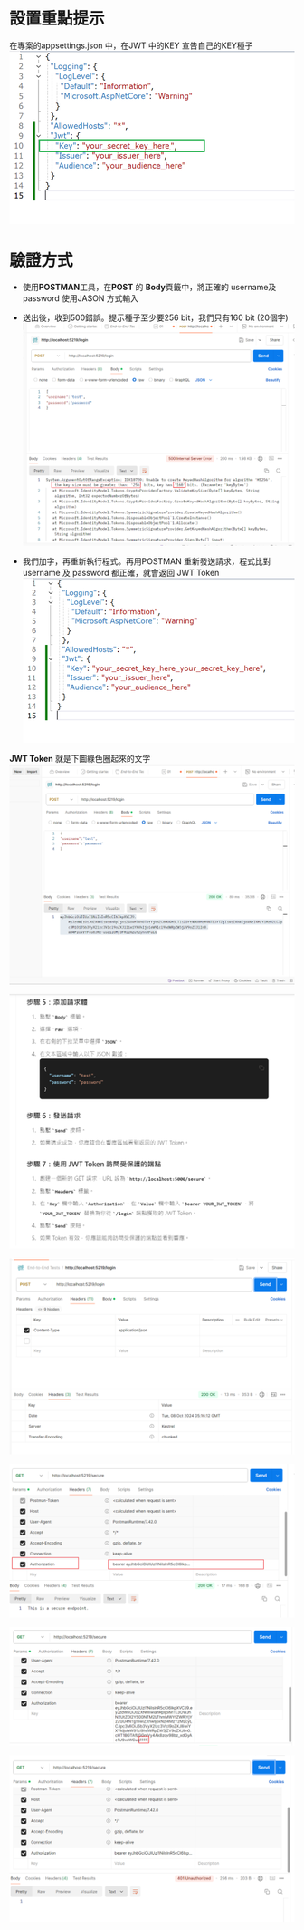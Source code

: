 # 設置重點提示
在專案的appsettings.json 中，在JWT 中的KEY 宣告自己的KEY種子
![1](images/1_appsettings_1.png?width=907&height=550)

# 驗證方式
-  使用**POSTMAN**工具，在**POST** 的 **Body**頁籤中，將正確的 username及password 使用JASON 方式輸入 
-  送出後，收到500錯誤。提示種子至少要256 bit，我們只有160 bit (20個字)
![4](images/2_send_post.png)


- 我們加字，再重新執行程式。再用POSTMAN 重新發送請求，程式比對username 及  password 都正確，就會返回 JWT Token
![2](images/1_appsettings_2.png)

**JWT Token** 就是下圖綠色圈起來的文字
![6](images/3_response_token.png)


![3](images/0_use_postman.png)

![5](images/3_response_header.png)

![7](images/4_get_test_and_ok.png)

![8](images/5_use_wrong_token.png)

![9](images/6_get_401_error.png)
